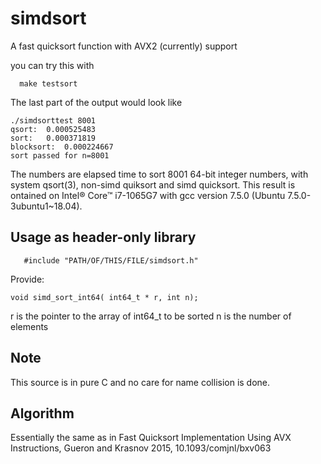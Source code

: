 # simdsort

A fast quicksort function with AVX2 (currently) support

you can try this with

```
  make testsort
```
The last part of the  output would look like
```
./simdsorttest 8001
qsort:  0.000525483
sort:   0.000371819
blocksort:  0.000224667
sort passed for n=8001
```
The numbers are elapsed time to sort 8001 64-bit integer numbers,
with system qsort(3), non-simd quiksort and simd quicksort.
This result is ontained  on Intel® Core™ i7-1065G7 with gcc version
7.5.0 (Ubuntu 7.5.0-3ubuntu1~18.04).  



## Usage as header-only library

```
   #include "PATH/OF/THIS/FILE/simdsort.h"
```



Provide:
```
void simd_sort_int64( int64_t * r, int n);
```


r is the pointer to the array of int64_t to be sorted
n is the number of elements

## Note

This source is in pure C and no care for name collision is done.

## Algorithm

Essentially the same as in
Fast Quicksort Implementation Using AVX Instructions,
Gueron and  Krasnov 2015, 
10.1093/comjnl/bxv063
